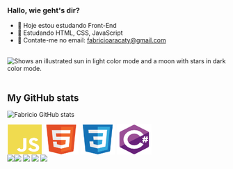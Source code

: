 ### Hallo, wie geht's dir?
- 🔭 Hoje estou estudando Front-End
- 🌱 Estudando HTML, CSS, JavaScript
- 💬 Contate-me no email: fabricioaracaty@gmail.com
<div style="display: inline_block"><br>
      
<picture>
  <source media="(prefers-color-scheme: dark)" height="300" width="900" srcset="https://raw.githubusercontent.com/FabricioAracaty/Images/master/front-end.gif">
  <img alt="Shows an illustrated sun in light color mode and a moon with stars in dark color mode." src="">
</picture>
  
<div style="display: inline_block"><br>
    
  ## My GitHub stats
 
  ![Fabricio GitHub stats](https://github-readme-stats.vercel.app/api?username=FabricioAracaty&show_icons=true&theme=synthwave&count_private=true)
  
 <img align="center" alt="Fabricio-Js" height="70" width="80" src="https://raw.githubusercontent.com/devicons/devicon/master/icons/javascript/javascript-plain.svg">
 <img align="center" alt="Fabricio-Ts" height="70" width="80" src="https://raw.githubusercontent.com/devicons/devicon/master/icons/html5/html5-original.svg">
 <img align="center" alt="Fabricio-CSS" height="70" width="80" src="https://raw.githubusercontent.com/devicons/devicon/master/icons/css3/css3-original.svg">
 <img align="center" alt="Fabricio-Python" height="70" width="80" src="https://raw.githubusercontent.com/devicons/devicon/master/icons/csharp/csharp-original.svg">
      <div>
 <img align="left" src="https://github-readme-stats.vercel.app/api/top-langs/?username=FabricioAracaty&langs_count=9&layout=compact&theme=synthwave&hide=java,scss,gdscript"/>
      </div>
  <a href="https://www.instagram.com/fabricioaracaty/"><img src="https://img.shields.io/badge/-Instagram-%23E4405F?style=for-the-badge&logo=instagram&logoColor=white" target="_blank"></a>
 	 <a href="https://discord.gg/h3EznQ8Y" target="_blank"><img src="https://img.shields.io/badge/Discord-7289DA?style=for-the-badge&logo=discord&logoColor=white" target="_blank"></a>  
  <a href="https://www.youtube.com/channel/UCL3VUrHQJ9HQJQl-bpdHgVg"><img src="https://img.shields.io/badge/YouTube-FF0000?style=for-the-badge&logo=youtube&logoColor=white" target="_blank"></a>
  <a href="https://www.linkedin.com/in/fabr%C3%ADcio-queiroz-aracaty-7b1261143/"><img src="https://img.shields.io/badge/-LinkedIn-%230077B5?style=for-the-badge&logo=linkedin&logoColor=white" target="_blank"></a> 
  
</div>
